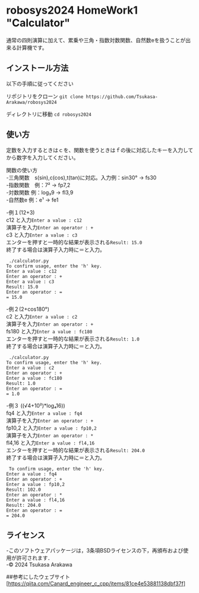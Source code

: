 # robosys2024 HomeWork1 "Calculator"

通常の四則演算に加えて、累乗や三角・指数対数関数、自然数eを扱うことが出来る計算機です。

## インストール方法

以下の手順に従ってください

リポジトリをクローン
```git clone https://github.com/Tsukasa-Arakawa/robosys2024```

ディレクトリに移動
```cd robosys2024``` 

## 使い方
定数を入力するときはｃを、関数を使うときはｆの後に対応したキーを入力してから数字を入力してください。

関数の使い方  
-三角関数　s(sin),c(cos),t(tan)に対応。入力例：sin30° → fs30  
-指数関数　例：7² → fp7,2  
-対数関数  例：log₃9 → fl3,9  
-自然数e   例：e¹ → fe1  

-例１(12+3)  
c12 と入力```Enter a value : c12```  
演算子を入力```Enter an operator : +```  
c3 と入力```Enter a value : c3```  
エンターを押すと一時的な結果が表示される```Result: 15.0```  
終了する場合は演算子入力時に＝と入力。  
```一連の流れ
 ./calculator.py
To confirm usage, enter the 'h' key.
Enter a value : c12
Enter an operator : +
Enter a value : c3
Result: 15.0
Enter an operator : =
= 15.0
```

-例２(2+cos180°)  
c2 と入力```Enter a value : c2```  
演算子を入力```Enter an operator : +```  
fs180 と入力```Enter a value : fc180```  
エンターを押すと一時的な結果が表示される```Result: 1.0```  
終了する場合は演算子入力時に＝と入力。  
```一連の流れ
 ./calculator.py
To confirm usage, enter the 'h' key.
Enter a value : c2
Enter an operator : +
Enter a value : fc180
Result: 1.0
Enter an operator : =
= 1.0
```

-例３ ((√4+10²)*log₄16))  
fq4 と入力```Enter a value : fq4```  
演算子を入力```Enter an operator : +```  
fp10,2 と入力```Enter a value : fp10,2```  
演算子を入力```Enter an operator : *```  
fl4,16 と入力```Enter a value : fl4,16```  
エンターを押すと一時的な結果が表示される```Result: 204.0```  
終了する場合は演算子入力時に＝と入力。  
```一連の流れ
 To confirm usage, enter the 'h' key.
Enter a value : fq4
Enter an operator : +
Enter a value : fp10,2
Result: 102.0
Enter an operator : *
Enter a value : fl4,16
Result: 204.0
Enter an operator : =
= 204.0
```


## ライセンス
-このソフトウェアパッケージは，3条項BSDライセンスの下，再頒布および使用が許可されます．  
-© 2024 Tsukasa Arakawa  

##参考にしたウェブサイト
[https://qiita.com/Canard_engineer_c_cpp/items/81ce4e53881138dbf37f]

